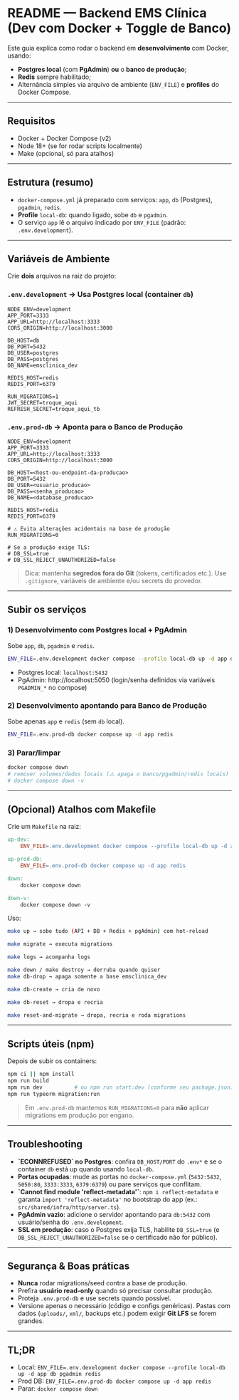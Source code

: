 # README — Backend EMS Clínica (Dev com Docker + Toggle de Banco)

Este guia explica como rodar o backend em **desenvolvimento** com Docker, usando:
- **Postgres local** (com **PgAdmin**) **ou** o **banco de produção**;
- **Redis** sempre habilitado;
- Alternância simples via arquivo de ambiente (`ENV_FILE`) e **profiles** do Docker Compose.

---

## Requisitos

- Docker + Docker Compose (v2)
- Node 18+ (se for rodar scripts localmente)
- Make (opcional, só para atalhos)

---

## Estrutura (resumo)

- `docker-compose.yml` já preparado com serviços: `app`, `db` (Postgres), `pgadmin`, `redis`.
- **Profile** `local-db`: quando ligado, sobe `db` e `pgadmin`.
- O serviço `app` lê o arquivo indicado por `ENV_FILE` (padrão: `.env.development`).

---

## Variáveis de Ambiente

Crie **dois** arquivos na raiz do projeto:

### `.env.development`  → **Usa Postgres local (container `db`)**
```env
NODE_ENV=development
APP_PORT=3333
APP_URL=http://localhost:3333
CORS_ORIGIN=http://localhost:3000

DB_HOST=db
DB_PORT=5432
DB_USER=postgres
DB_PASS=postgres
DB_NAME=emsclinica_dev

REDIS_HOST=redis
REDIS_PORT=6379

RUN_MIGRATIONS=1
JWT_SECRET=troque_aqui
REFRESH_SECRET=troque_aqui_tb
```

### `.env.prod-db`  → **Aponta para o Banco de Produção**
```env
NODE_ENV=development
APP_PORT=3333
APP_URL=http://localhost:3333
CORS_ORIGIN=http://localhost:3000

DB_HOST=<host-ou-endpoint-da-producao>
DB_PORT=5432
DB_USER=<usuario_producao>
DB_PASS=<senha_producao>
DB_NAME=<database_producao>

REDIS_HOST=redis
REDIS_PORT=6379

# ⚠️ Evita alterações acidentais na base de produção
RUN_MIGRATIONS=0

# Se a produção exige TLS:
# DB_SSL=true
# DB_SSL_REJECT_UNAUTHORIZED=false
```

> Dica: mantenha **segredos fora do Git** (tokens, certificados etc.). Use `.gitignore`, variáveis de ambiente e/ou secrets do provedor.

---

## Subir os serviços

### 1) **Desenvolvimento com Postgres local + PgAdmin**
Sobe `app`, `db`, `pgadmin` e `redis`.
```bash
ENV_FILE=.env.development docker compose --profile local-db up -d app db pgadmin redis
```
- Postgres local: `localhost:5432`
- PgAdmin: http://localhost:5050  (login/senha definidos via variáveis `PGADMIN_*` no compose)

### 2) **Desenvolvimento apontando para Banco de Produção**
Sobe apenas `app` e `redis` (sem `db` local).
```bash
ENV_FILE=.env.prod-db docker compose up -d app redis
```

### 3) Parar/limpar
```bash
docker compose down
# remover volumes/dados locais (⚠️ apaga o banco/pgadmin/redis locais)
# docker compose down -v
```

---

## (Opcional) Atalhos com Makefile

Crie um `Makefile` na raiz:

```makefile
up-dev:
	ENV_FILE=.env.development docker compose --profile local-db up -d app db pgadmin redis

up-prod-db:
	ENV_FILE=.env.prod-db docker compose up -d app redis

down:
	docker compose down

down-v:
	docker compose down -v
```

Uso:
```bash
make up → sobe tudo (API + DB + Redis + pgAdmin) com hot-reload

make migrate → executa migrations

make logs → acompanha logs

make down / make destroy → derruba quando quiser
make db-drop → apaga somente a base emsclinica_dev

make db-create → cria de novo

make db-reset → dropa e recria

make reset-and-migrate → dropa, recria e roda migrations
```

---

## Scripts úteis (npm)

Depois de subir os containers:

```bash
npm ci || npm install
npm run build
npm run dev          # ou npm run start:dev (conforme seu package.json)
npm run typeorm migration:run
```

> Em `.env.prod-db` mantemos `RUN_MIGRATIONS=0` para **não** aplicar migrations em produção por engano.

---

## Troubleshooting

- **\`ECONNREFUSED\` no Postgres**: confira `DB_HOST/PORT` do `.env*` e se o container `db` está up quando usando `local-db`.
- **Portas ocupadas**: mude as portas no `docker-compose.yml` (`5432:5432`, `5050:80`, `3333:3333`, `6379:6379`) ou pare serviços que conflitam.
- **\`Cannot find module 'reflect-metadata'\`**:
  `npm i reflect-metadata` e garanta `import 'reflect-metadata'` no bootstrap do app (ex.: `src/shared/infra/http/server.ts`).
- **PgAdmin vazio**: adicione o servidor apontando para `db:5432` com usuário/senha do `.env.development`.
- **SSL em produção**: caso o Postgres exija TLS, habilite `DB_SSL=true` (e `DB_SSL_REJECT_UNAUTHORIZED=false` se o certificado não for público).

---

## Segurança & Boas práticas

- **Nunca** rodar migrations/seed contra a base de produção.
- Prefira **usuário read-only** quando só precisar consultar produção.
- Proteja `.env.prod-db` e use secrets quando possível.
- Versione apenas o necessário (código e configs genéricas). Pastas com dados (`uploads/`, `xml/`, backups etc.) podem exigir **Git LFS** se forem grandes.

---

## TL;DR

- Local:
  `ENV_FILE=.env.development docker compose --profile local-db up -d app db pgadmin redis`
- Prod DB:
  `ENV_FILE=.env.prod-db docker compose up -d app redis`
- Parar:
  `docker compose down`
